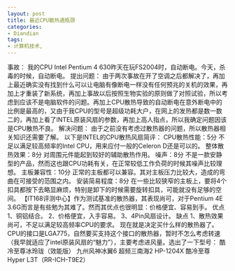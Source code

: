```yaml
---
layout: post
title: 最近CPU散热遇瓶颈
categories:
- Diandian
tags:
- 计算机技术, 
---
```

事故： 我的CPU Intel Pentium 4 630昨天在玩FS2004时，自动断电。今天，杀毒的时候，自动断电。 提出问题： 由于两次事故在开了空调之后都解决了，再加上最近确实没有找到什么可以让电脑有像断电一样没有任何预兆的关机的效果，再加上才重装了新系统，再加上事故以后按照生物实验的原则做了对照试验，所以考虑到应该不是电脑软件的问题。再加上CPU散热导致的自动断电在意外断电中的比例是最高的，又由于我CPU的型号是超级功耗大户，在网上的发热都是数一数二的，再加上看了INTEL原装风扇的参数，再加上高人指点，所以我确定问题因该是CPU散热不良。 解决问题： 由于之前没有考虑过散热器的问题，所以散热器相关知识还需要了解。 以下是INTEL的CPU散热风扇简评： CPU散热性能：5分 不足以满足较高频率的Intel CPU，用来应付一般的Celeron D还是可以的。 整体散热效果：8分 对周围元件能起到较好的辅助散热作用。 噪声：8分 不是一款安静型的产品，然而这也跟CPU功耗有关，在正常较低工作负荷的时候其噪声比较理想。 主板兼容性：10分 正常的主板都可以兼容。其对主板压力比较大，造成的弯曲在可接受的范围之内。 安装简易程度：8分 在一些比较狭窄的主板上，要将4个扣具都按下去略显麻烦，特别是卸下的时候需要旋转扣具，可能就没有足够的空间。 【IT168评测中心】作为测试基准的散热器，其表现尚可，对于Pentium 4E 3.6G而言是有些勉为其难了。然而其优点也很明显：价格便宜、容易到手。 优点 1、铜铝结合。 2、价格便宜，入手容易。 3、4Pin风扇设计。 缺点 1、散热效果尚可，不足以满足较高频率CPU的要求。 现在就是决定买什么样的散热器了。 CPU的接口是LGA775，自然要买支持这个接口的散热器，暂时不怎么考虑转速（我早就适应了intel原装风扇的“魅力”），主要考虑进风量。选出了一下型号： 酷冷至尊冰玲珑（效能版） 九州风神冰翼6 超频三南海2 HP-1204X 酷冷至尊Hyper L3T（RR-ICH-T9E2）